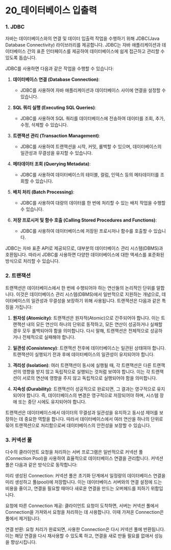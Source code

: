 # 20_데이터베이스 입출력

### 1. JDBC

 자바는 데이터베이스와의 연결 및 데이터 입출력 작업을 수행하기 위해 JDBC(Java Database Connectivity) 라이브러리를 제공합니다. JDBC는 자바 애플리케이션과 데이터베이스 간의 표준 인터페이스를 제공하여 데이터베이스에 쉽게 접근하고 관리할 수 있도록 돕습니다.

JDBC를 사용하면 다음과 같은 작업을 수행할 수 있습니다:

1. **데이터베이스 연결 (Database Connection)**:
    - JDBC를 사용하여 자바 애플리케이션과 데이터베이스 사이에 연결을 설정할 수 있습니다.

2. **SQL 쿼리 실행 (Executing SQL Queries)**:
    - JDBC를 사용하여 SQL 쿼리를 데이터베이스에 전송하여 데이터를 조회, 추가, 수정, 삭제할 수 있습니다.

3. **트랜잭션 관리 (Transaction Management)**:
    - JDBC를 사용하여 트랜잭션을 시작, 커밋, 롤백할 수 있으며, 데이터베이스의 일관성과 무결성을 유지할 수 있습니다.

4. **메타데이터 조회 (Querying Metadata)**:
    - JDBC를 사용하여 데이터베이스의 테이블, 컬럼, 인덱스 등의 메타데이터를 조회할 수 있습니다.

5. **배치 처리 (Batch Processing)**:
    - JDBC를 사용하여 대량의 데이터를 한 번에 처리할 수 있는 배치 작업을 수행할 수 있습니다.

6. **저장 프로시저 및 함수 호출 (Calling Stored Procedures and Functions)**:
    - JDBC를 사용하여 데이터베이스에 저장된 프로시저나 함수를 호출할 수 있습니다.

JDBC는 자바 표준 API로 제공되므로, 대부분의 데이터베이스 관리 시스템(DBMS)과 호환됩니다. 따라서 JDBC를 사용하면 다양한 데이터베이스에 대한 액세스를 표준화된 방식으로 처리할 수 있습니다.

### 2. 트랜잭션

트랜잭션은 데이터베이스에서 한 번에 수행되어야 하는 연산들의 논리적인 단위를 말합니다. 이것은 데이터베이스 관리 시스템(DBMS)에서 일반적으로 지원하는 개념으로, 데이터베이스의 일관성과 무결성을 보장하기 위해 사용됩니다. 트랜잭션은 다음과 같은 특징을 가집니다:

1. **원자성 (Atomicity)**: 트랜잭션은 원자적(Atomic)으로 간주되어야 합니다. 이는 트랜잭션 내의 모든 연산이 하나의 단위로 동작하고, 모든 연산이 성공하거나 실패할 경우 모두 롤백되어야 함을 의미합니다. 다시 말해, 트랜잭션은 전체적으로 성공하거나 전체적으로 실패해야 합니다.

2. **일관성 (Consistency)**: 트랜잭션 전후에 데이터베이스는 일관된 상태여야 합니다. 트랜잭션이 실행되기 전과 후에 데이터베이스의 일관성이 유지되어야 합니다.

3. **격리성 (Isolation)**: 여러 트랜잭션이 동시에 실행될 때, 각 트랜잭션은 다른 트랜잭션의 영향을 받지 않고 독립적으로 실행되는 것처럼 보여야 합니다. 이는 각 트랜잭션이 서로의 연산에 영향을 주지 않고 독립적으로 실행되어야 함을 의미합니다.

4. **지속성 (Durability)**: 트랜잭션이 성공적으로 완료되면, 그 결과는 영구적으로 유지되어야 합니다. 즉, 데이터베이스의 변경은 영구적으로 저장되어야 하며, 시스템 장애 또는 중단 시에도 유지되어야 합니다.

트랜잭션은 데이터베이스에서 데이터의 무결성과 일관성을 유지하고 동시성 제어를 보장하는 데 중요한 역할을 합니다. 따라서 데이터베이스에서 여러 연산을 하나의 단위로 묶어 트랜잭션으로 처리함으로써 데이터베이스의 안전성을 보장할 수 있습니다.

### 3. 커넥션 풀

다수의 클라이언트 요청을 처리하는 서버 프로그램은 일반적으로 커넥션 풀(Connection Pool)을 사용하여 효율적으로 데이터베이스 연결을 관리합니다. 커넥션 풀은 다음과 같은 방식으로 동작합니다:

미리 생성된 Connection: 커넥션 풀은 초기화 단계에서 일정량의 데이터베이스 연결을 미리 생성하고 풀(pool)에 저장합니다. 이는 데이터베이스 서버와의 연결 설정에 드는 비용을 줄이고, 연결을 필요할 때마다 새로운 연결을 만드는 오버헤드를 피하기 위함입니다.

요청에 따른 Connection 제공: 클라이언트 요청이 도착하면, 서버는 커넥션 풀에서 Connection을 가져와서 요청을 처리하는 데 사용합니다. 이때 가져온 Connection은 풀에서 제거됩니다.

연결 반환: 요청 처리가 완료되면, 사용한 Connection은 다시 커넥션 풀에 반환됩니다. 이는 해당 연결을 다시 재사용할 수 있도록 하고, 연결을 새로 만들 필요를 없애서 성능을 향상시킵니다.

